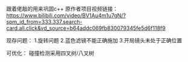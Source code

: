 跟着佬敲的用来巩固c++
原作者项目视频链接：https://www.bilibili.com/video/BV1Au4m1u7gN/?spm_id_from=333.337.search-card.all.click&vd_source=b64addc069fb830079345fe5d6f118f9

现存问题：
1.旋转问题
2.蓝色滤镜不能正确施加
3.开局镜头未处于正确位置

可优化：
碰撞检测采用四叉树/八叉树